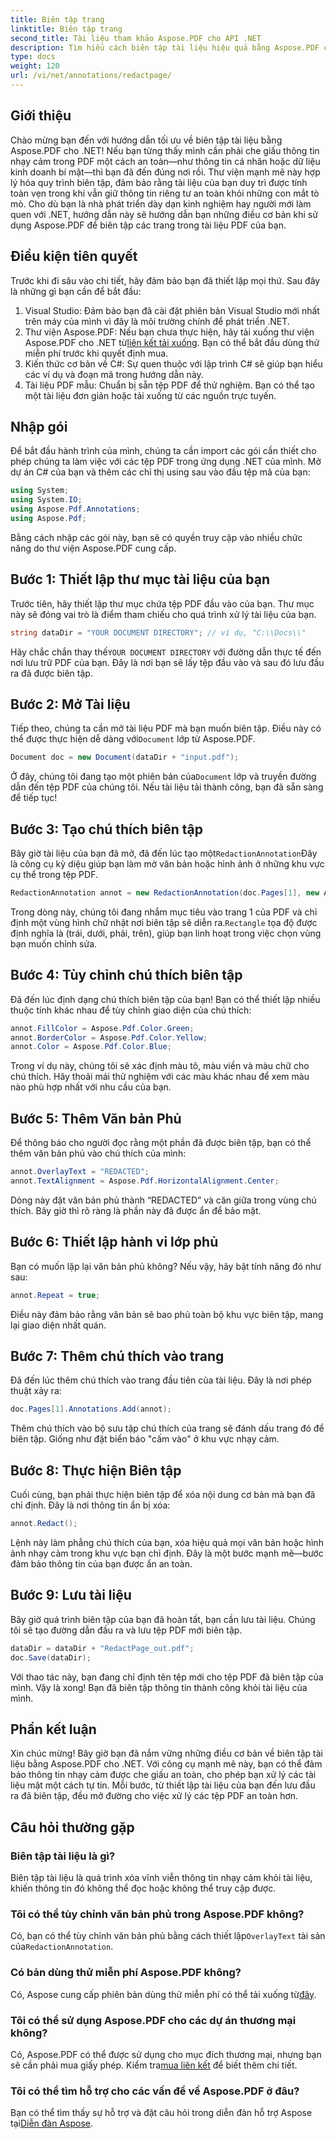 ```yaml
---
title: Biên tập trang
linktitle: Biên tập trang
second_title: Tài liệu tham khảo Aspose.PDF cho API .NET
description: Tìm hiểu cách biên tập tài liệu hiệu quả bằng Aspose.PDF cho .NET với hướng dẫn toàn diện, từng bước này.
type: docs
weight: 120
url: /vi/net/annotations/redactpage/
---
```

## Giới thiệu

Chào mừng bạn đến với hướng dẫn tối ưu về biên tập tài liệu bằng Aspose.PDF cho .NET! Nếu bạn từng thấy mình cần phải che giấu thông tin nhạy cảm trong PDF một cách an toàn—như thông tin cá nhân hoặc dữ liệu kinh doanh bí mật—thì bạn đã đến đúng nơi rồi. Thư viện mạnh mẽ này hợp lý hóa quy trình biên tập, đảm bảo rằng tài liệu của bạn duy trì được tính toàn vẹn trong khi vẫn giữ thông tin riêng tư an toàn khỏi những con mắt tò mò. Cho dù bạn là nhà phát triển dày dạn kinh nghiệm hay người mới làm quen với .NET, hướng dẫn này sẽ hướng dẫn bạn những điều cơ bản khi sử dụng Aspose.PDF để biên tập các trang trong tài liệu PDF của bạn.

## Điều kiện tiên quyết

Trước khi đi sâu vào chi tiết, hãy đảm bảo bạn đã thiết lập mọi thứ. Sau đây là những gì bạn cần để bắt đầu:

1. Visual Studio: Đảm bảo bạn đã cài đặt phiên bản Visual Studio mới nhất trên máy của mình vì đây là môi trường chính để phát triển .NET.
2.  Thư viện Aspose.PDF: Nếu bạn chưa thực hiện, hãy tải xuống thư viện Aspose.PDF cho .NET từ[liên kết tải xuống](https://releases.aspose.com/pdf/net/). Bạn có thể bắt đầu dùng thử miễn phí trước khi quyết định mua.
3. Kiến thức cơ bản về C#: Sự quen thuộc với lập trình C# sẽ giúp bạn hiểu các ví dụ và đoạn mã trong hướng dẫn này.
4. Tài liệu PDF mẫu: Chuẩn bị sẵn tệp PDF để thử nghiệm. Bạn có thể tạo một tài liệu đơn giản hoặc tải xuống từ các nguồn trực tuyến.

## Nhập gói

Để bắt đầu hành trình của mình, chúng ta cần import các gói cần thiết cho phép chúng ta làm việc với các tệp PDF trong ứng dụng .NET của mình. Mở dự án C# của bạn và thêm các chỉ thị using sau vào đầu tệp mã của bạn:

```csharp
using System;
using System.IO;
using Aspose.Pdf.Annotations;
using Aspose.Pdf;
```

Bằng cách nhập các gói này, bạn sẽ có quyền truy cập vào nhiều chức năng do thư viện Aspose.PDF cung cấp. 

## Bước 1: Thiết lập thư mục tài liệu của bạn

Trước tiên, hãy thiết lập thư mục chứa tệp PDF đầu vào của bạn. Thư mục này sẽ đóng vai trò là điểm tham chiếu cho quá trình xử lý tài liệu của bạn.

```csharp
string dataDir = "YOUR DOCUMENT DIRECTORY"; // ví dụ, "C:\\Docs\\"
```

 Hãy chắc chắn thay thế`YOUR DOCUMENT DIRECTORY` với đường dẫn thực tế đến nơi lưu trữ PDF của bạn. Đây là nơi bạn sẽ lấy tệp đầu vào và sau đó lưu đầu ra đã được biên tập.

## Bước 2: Mở Tài liệu

 Tiếp theo, chúng ta cần mở tài liệu PDF mà bạn muốn biên tập. Điều này có thể được thực hiện dễ dàng với`Document` lớp từ Aspose.PDF.

```csharp
Document doc = new Document(dataDir + "input.pdf");
```

 Ở đây, chúng tôi đang tạo một phiên bản của`Document` lớp và truyền đường dẫn đến tệp PDF của chúng tôi. Nếu tài liệu tải thành công, bạn đã sẵn sàng để tiếp tục!

## Bước 3: Tạo chú thích biên tập

 Bây giờ tài liệu của bạn đã mở, đã đến lúc tạo một`RedactionAnnotation`Đây là công cụ kỳ diệu giúp bạn làm mờ văn bản hoặc hình ảnh ở những khu vực cụ thể trong tệp PDF.

```csharp
RedactionAnnotation annot = new RedactionAnnotation(doc.Pages[1], new Aspose.Pdf.Rectangle(200, 500, 300, 600));
```

 Trong dòng này, chúng tôi đang nhắm mục tiêu vào trang 1 của PDF và chỉ định một vùng hình chữ nhật nơi biên tập sẽ diễn ra.`Rectangle` tọa độ được định nghĩa là (trái, dưới, phải, trên), giúp bạn linh hoạt trong việc chọn vùng bạn muốn chỉnh sửa.

## Bước 4: Tùy chỉnh chú thích biên tập

Đã đến lúc định dạng chú thích biên tập của bạn! Bạn có thể thiết lập nhiều thuộc tính khác nhau để tùy chỉnh giao diện của chú thích:

```csharp
annot.FillColor = Aspose.Pdf.Color.Green;
annot.BorderColor = Aspose.Pdf.Color.Yellow;
annot.Color = Aspose.Pdf.Color.Blue;
```

Trong ví dụ này, chúng tôi sẽ xác định màu tô, màu viền và màu chữ cho chú thích. Hãy thoải mái thử nghiệm với các màu khác nhau để xem màu nào phù hợp nhất với nhu cầu của bạn.

## Bước 5: Thêm Văn bản Phủ

Để thông báo cho người đọc rằng một phần đã được biên tập, bạn có thể thêm văn bản phủ vào chú thích của mình:

```csharp
annot.OverlayText = "REDACTED";
annot.TextAlignment = Aspose.Pdf.HorizontalAlignment.Center;
```

Dòng này đặt văn bản phủ thành “REDACTED” và căn giữa trong vùng chú thích. Bây giờ thì rõ ràng là phần này đã được ẩn để bảo mật.

## Bước 6: Thiết lập hành vi lớp phủ

Bạn có muốn lặp lại văn bản phủ không? Nếu vậy, hãy bật tính năng đó như sau:

```csharp
annot.Repeat = true;
```

Điều này đảm bảo rằng văn bản sẽ bao phủ toàn bộ khu vực biên tập, mang lại giao diện nhất quán.

## Bước 7: Thêm chú thích vào trang

Đã đến lúc thêm chú thích vào trang đầu tiên của tài liệu. Đây là nơi phép thuật xảy ra:

```csharp
doc.Pages[1].Annotations.Add(annot);
```

Thêm chú thích vào bộ sưu tập chú thích của trang sẽ đánh dấu trang đó để biên tập. Giống như đặt biển báo "cấm vào" ở khu vực nhạy cảm.

## Bước 8: Thực hiện Biên tập

Cuối cùng, bạn phải thực hiện biên tập để xóa nội dung cơ bản mà bạn đã chỉ định. Đây là nơi thông tin ẩn bị xóa:

```csharp
annot.Redact();
```

Lệnh này làm phẳng chú thích của bạn, xóa hiệu quả mọi văn bản hoặc hình ảnh nhạy cảm trong khu vực bạn chỉ định. Đây là một bước mạnh mẽ—bước đảm bảo thông tin của bạn được ẩn an toàn.

## Bước 9: Lưu tài liệu

Bây giờ quá trình biên tập của bạn đã hoàn tất, bạn cần lưu tài liệu. Chúng tôi sẽ tạo đường dẫn đầu ra và lưu tệp PDF mới biên tập.

```csharp
dataDir = dataDir + "RedactPage_out.pdf";
doc.Save(dataDir);
```

Với thao tác này, bạn đang chỉ định tên tệp mới cho tệp PDF đã biên tập của mình. Vậy là xong! Bạn đã biên tập thông tin thành công khỏi tài liệu của mình.

## Phần kết luận

Xin chúc mừng! Bây giờ bạn đã nắm vững những điều cơ bản về biên tập tài liệu bằng Aspose.PDF cho .NET. Với công cụ mạnh mẽ này, bạn có thể đảm bảo thông tin nhạy cảm được che giấu an toàn, cho phép bạn xử lý các tài liệu mật một cách tự tin. Mỗi bước, từ thiết lập tài liệu của bạn đến lưu đầu ra đã biên tập, đều mở đường cho việc xử lý các tệp PDF an toàn hơn.

## Câu hỏi thường gặp

### Biên tập tài liệu là gì?
Biên tập tài liệu là quá trình xóa vĩnh viễn thông tin nhạy cảm khỏi tài liệu, khiến thông tin đó không thể đọc hoặc không thể truy cập được.

### Tôi có thể tùy chỉnh văn bản phủ trong Aspose.PDF không?
 Có, bạn có thể tùy chỉnh văn bản phủ bằng cách thiết lập`OverlayText` tài sản của`RedactionAnnotation`.

### Có bản dùng thử miễn phí Aspose.PDF không?
 Có, Aspose cung cấp phiên bản dùng thử miễn phí có thể tải xuống từ[đây](https://releases.aspose.com/).

### Tôi có thể sử dụng Aspose.PDF cho các dự án thương mại không?
 Có, Aspose.PDF có thể được sử dụng cho mục đích thương mại, nhưng bạn sẽ cần phải mua giấy phép. Kiểm tra[mua liên kết](https://purchase.aspose.com/buy) để biết thêm chi tiết.

### Tôi có thể tìm hỗ trợ cho các vấn đề về Aspose.PDF ở đâu?
 Bạn có thể tìm thấy sự hỗ trợ và đặt câu hỏi trong diễn đàn hỗ trợ Aspose tại[Diễn đàn Aspose](https://forum.aspose.com/c/pdf/10).